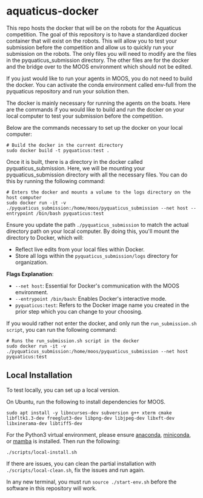 # aquaticus-docker
This repo hosts the docker that will be on the robots for the Aquaticus competition.
The goal of this repository is to have a standardized docker container that will exist on the robots. This will allow you to test your submission before the competition and allow us to quickly run your submission on the robots. The only files you will need to modify are the files in the pyquaticus_submission directory. The other files are for the docker and the bridge over to the MOOS environment which should not be edited.

If you just would like to run your agents in MOOS, you do not need to build the docker. You can activate the conda environment called env-full from the pyquaticus repository and run your solution then.

The docker is mainly necessary for running the agents on the boats. Here are the commands if you would like to build and run the docker on your local computer to test your submission before the competition.

Below are the commands necessary to set up the docker on your local computer:

```
# Build the docker in the current directory
sudo docker build -t pyquaticus:test .
```

Once it is built, there is a directory in the docker called pyquaticus_submission. Here, we will be mounting your pyquaticus_submission directory with all the necessary files. You can do this by running the following command:

```
# Enters the docker and mounts a volume to the logs directory on the host computer
sudo docker run -it -v ./pyquaticus_submission:/home/moos/pyquaticus_submission --net host --entrypoint /bin/bash pyquaticus:test
```

Ensure you update the path `./pyquaticus_submission` to match the actual directory path on your local computer. By doing this, you'll mount the directory to Docker, which will:

- Reflect live edits from your local files within Docker.
- Store all logs within the `pyquaticus_submission/logs` directory for organization.

**Flags Explanation**:
- `--net host`: Essential for Docker's communication with the MOOS environment.
- `--entrypoint /bin/bash`: Enables Docker's interactive mode.
- `pyquaticus:test`: Refers to the Docker image name you created in the prior step which you can change to your choosing.


If you would rather not enter the docker, and only run the `run_submission.sh script`, you can run the following command:

```
# Runs the run_submission.sh script in the docker
sudo docker run -it -v ./pyquaticus_submission:/home/moos/pyquaticus_submission --net host pyquaticus:test
```

## Local Installation
To test locally, you can set up a local version.

On Ubuntu, run the following to install dependencies for MOOS.
```
sudo apt install -y libncurses-dev subversion g++ xterm cmake libfltk1.3-dev freeglut3-dev libpng-dev libjpeg-dev libxft-dev libxinerama-dev libtiff5-dev
```

For the Python3 virtual environment, please ensure [anaconda](https://docs.anaconda.com/free/anaconda/install/index.html), [miniconda](https://docs.conda.io/projects/miniconda/en/latest/miniconda-install.html), or [mamba](https://mamba.readthedocs.io/en/latest/installation.html) is installed. Then run the following:
```
./scripts/local-install.sh
```

If there are issues, you can clean the partial installation with `./scripts/local-clean.sh`, fix the issues and run again.

In any new terminal, you must run `source ./start-env.sh` before the software in this repository will work.